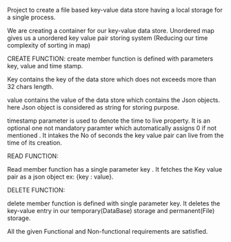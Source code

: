 Project to create a file based key-value data store having a local storage for a single process.

We are creating a container for our key-value data store. Unordered map gives us a unordered key value pair storing system (Reducing our time complexity of sorting in map)

CREATE FUNCTION:
create member function is defined with parameters key, value and time stamp.

Key contains the key of the data store which does not exceeds more than 32 chars length.

value contains the value of the data store which contains the Json objects. here Json object is considered as string for storing purpose.

timestamp parameter is used to denote the time to live property. It is an optional one not mandatory paramter which automatically assigns 0 if not mentioned . It intakes the No of seconds the key value pair can live from the time of its creation.

READ FUNCTION:

Read member function has a single parameter key . It fetches the Key value pair as a json object ex: {key : value}.

DELETE FUNCTION:

delete member function is defined with single parameter key. It deletes the key-value entry in our temporary(DataBase) storage and permanent(File) storage. 

All the given Functional and Non-functional requirements are satisfied.



